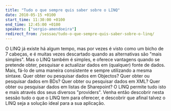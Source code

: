 ```yaml
---
title: "Tudo o que sempre quis saber sobre o LINQ"
date: 2010-05-15 +0100
start_time: 11:30:00 +0100
end_time: 12:45:00 +0100
speakers: ["sergio-amendoeira"]
redirect_from: /sessao/tudo-o-que-sempre-quis-saber-sobre-o-linq/
---
```

O LINQ já existe há algum tempo, mas por vezes é visto como um bicho de 7 cabeças, e é muitas vezes descartado quando as alternativas são "mais simples". Mas o LINQ também é simples, e oferece vantagens quando se pretende obter, pesquisar e actualizar dados em (qualquer) fonte de dados. Mais, fá-lo de uma maneira consistente e sempre utilizando a mesma sintaxe. Quer obter ou pesquisar dados em Objectos? Quer obter ou pesquisar dados em BDs? Quer obter ou pesquisar dados em XML? Quer obter ou pesquisar dados em listas de Sharepoint? O LINQ permite tudo isto e mais através dos seus diversos "providers". Venha então descobrir nesta sessão tudo o que o LINQ tem para oferecer, e descobrir que afinal talvez o LINQ seja a solução ideal para a sua aplicação.

